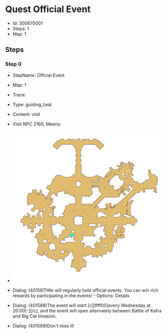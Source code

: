# Quest Official Event

- Id: 300670001
- Steps: 1
- Map: 1

## Steps

### Step 0
- StepName:  Official Event
- Map:  1
- Trace:  
- Type:  guiding_task
- Content:  visit
- Visit NPC 2160, Meenu

- ![images/300670001_0.png](images/300670001_0.png)
- Dialog: (401587)We will regularly hold official events. You can win rich rewards by participating in the events! - Options: Details
- Dialog: (401588)The event will start [c][ffff00]every Wednesday at 20:00[-][/c], and the event will open alternately between Battle of Kafra and Big Cat Invasion.
- Dialog: (401589)Don't miss it!


